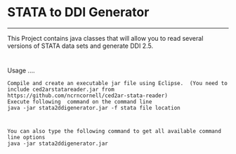 # STATA to DDI Generator 
----------------------------
This Project contains java classes that will allow you to read several versions of STATA data 
sets and generate DDI 2.5. 

#
Usage ....

	Compile and create an executable jar file using Eclipse.  (You need to include ced2arstatareader.jar from https://github.com/ncrncornell/ced2ar-stata-reader)
	Execute following  command on the command line
	java -jar stata2ddigenerator.jar -f stata file location
#
	You can also type the following command to get all available command line options
	java -jar stata2ddigenerator.jar
	
#



